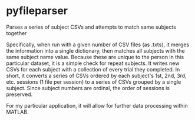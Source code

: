 pyfileparser
============

Parses a series of subject CSVs and attempts to match same subjects together

Specifically, when run with a given number of CSV files (as .txts), it merges the information into a single dictionary,
then matches all subjects with the same subject name value. Because these are unique to the person in this particular
dataset, it is a simple check for repeat subjects. It writes new CSVs for each subject with a collection of every trial
they completed. In short, it converts a series of CSVs ordered by each subject's 1st, 2nd, 3rd, etc. sessions (1 file
per session) to a series of CSVs grouped by a single subject. Since subject numbers are ordinal, the order of sessions
is preserved. 

For my particular application, it will allow for further data processing within MATLAB. 
